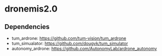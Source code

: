 # dronemis2.0

## Dependencies

* tum_ardrone: https://github.com/tum-vision/tum_ardrone
* tum_simualator: https://github.com/dougvk/tum_simulator
* autonomy_ardrone: https://github.com/AutonomyLab/ardrone_autonomy
